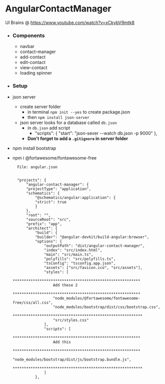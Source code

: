 # AngularContactManager

UI Brains @ https://www.youtube.com/watch?v=xCkybV9mtk8

- ### Components

  - navbar
  - contact-manager
  - add-contact
  - edit-contact
  - view-contact
  - loading spinner

- ### Setup

- json server

  - create server folder
    - in terminal `npm init --yes` to create package.json
    - then `npm install json-server`
  - json server looks for a database called `db.json`
    - in `db.json` add script
      - "scripts": {
        "start": "json-sever --watch db.json -p 9000"
        },
    - **Don't forget to add a `.gitignore` in server folder**

- npm install bootstrap
- npm i @fortawesome/fontawesome-free

        File: angular.json


        "projects": {
            "angular-contact-manager": {
            "projectType": "application",
            "schematics": {
                "@schematics/angular:application": {
                "strict": true
                }
            },
            "root": "",
            "sourceRoot": "src",
            "prefix": "app",
            "architect": {
                "build": {
                "builder": "@angular-devkit/build-angular:browser",
                "options": {
                    "outputPath": "dist/angular-contact-manager",
                    "index": "src/index.html",
                    "main": "src/main.ts",
                    "polyfills": "src/polyfills.ts",
                    "tsConfig": "tsconfig.app.json",
                    "assets": ["src/favicon.ico", "src/assets"],
                    "styles": [
                        *********************************************************
                        Add these 2
                        *********************************************************
                        "node_modules/@fortawesome/fontawesome-free/css/all.css",
                        "node_modules/bootstrap/dist/css/bootstrap.css",
                        **********************************************************
                        "src/styles.css"
                    ],
                    "scripts": [
                        *********************************************************
                        Add this
                        *********************************************************
                        "node_modules/bootstrap/dist/js/bootstrap.bundle.js",
                        **********************************************************
                    ]
                },
